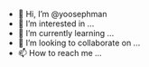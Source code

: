 - 👋 Hi, I’m @yoosephman
- 👀 I’m interested in ...
- 🌱 I’m currently learning ...
- 💞️ I’m looking to collaborate on ...
- 📫 How to reach me ...

<!---
yoosephman/yoosephman is a ✨ special ✨ repository because its `README.md` (this file) appears on your GitHub profile.
You can click the Preview link to take a look at your changes.
--->
